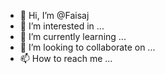 - 👋 Hi, I’m @Faisaj
- 👀 I’m interested in ...
- 🌱 I’m currently learning ...
- 💞️ I’m looking to collaborate on ...
- 📫 How to reach me ...

<!---
Faisaj/Faisaj is a ✨ special ✨ repository because its `README.md` (this file) appears on your GitHub profile.
You can click the Preview link to take a look at your changes.
--->
